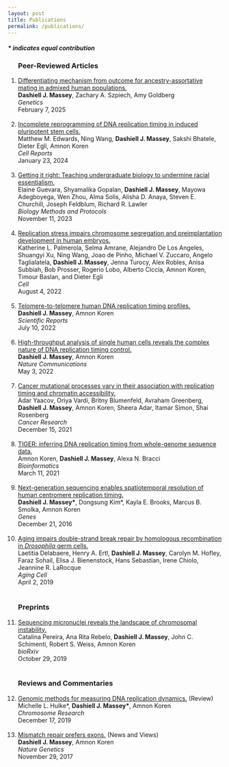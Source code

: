 ```yaml
---
layout: post
title: Publications
permalink: /publications/
---
```


<h4> <i> * indicates equal contribution </i></h4>

<ol>

<h3>Peer-Reviewed Articles </h3>

  <li><a class="light-bg" href="https://doi.org/10.1093/genetics/iyaf022" target="_blank" rel="noopener noreferrer">
    Differentiating mechanism from outcome for ancestry-assortative mating in admixed human populations.</a> <br>
    <div class="post-byline">
      <b>Dashiell J. Massey</b>, Zachary A. Szpiech, Amy Goldberg <br>
      <i>Genetics</i><br>
      February 7, 2025
    </div>
  </li>
  
  <br>
  
  <li><a class="light-bg" href="https://doi.org/10.1016/j.celrep.2023.113664" target="_blank" rel="noopener noreferrer">
    Incomplete reprogramming of DNA replication timing in induced pluripotent stem cells.</a> <br>
    <div class="post-byline">
      Matthew M. Edwards, Ning Wang, <b>Dashiell J. Massey</b>, Sakshi Bhatele, Dieter Egli, Amnon Koren <br>
      <i>Cell Reports</i><br>
      January 23, 2024
    </div>
  </li>
  
  <br>

  <li><a class="light-bg" href="https://doi.org/10.1093/biomethods/bpad032" target="_blank" rel="noopener noreferrer">
    Getting it right: Teaching undergraduate biology to undermine racial essentialism.</a> <br>
    <div class="post-byline">
      Elaine Guevara, Shyamalika Gopalan, <b>Dashiell J. Massey</b>, Mayowa Adegboyega, Wen Zhou, Alma Solis, Alisha D. Anaya,
      Steven E. Churchill, Joseph Feldblum, Richard R. Lawler<br>
      <i>Biology Methods and Protocols</i><br>
      November 11, 2023
    </div>
  </li>
  
  <br>

  <li><a class="light-bg" href="https://doi.org/10.1016/j.cell.2022.06.028" target="_blank" rel="noopener noreferrer">
    Replication stress impairs chromosome segregation and preimplantation development in human embryos.</a> <br>
    <div class="post-byline">
      Katherine L. Palmerola, Selma Amrane, Alejandro De Los Angeles, Shuangyi Xu, Ning Wang, Joao de Pinho,
      Michael V. Zuccaro, Angelo Taglialatela, <b>Dashiell J. Massey</b>, Jenna Turocy, Alex Robles, Anisa Subbiah,
      Bob Prosser, Rogerio Lobo, Alberto Ciccia, Amnon Koren, Timour Baslan, and Dieter Egli<br>
      <i>Cell</i><br>
      August 4, 2022
    </div>
  </li>
  
  <br>
  
  <li><a class="light-bg" href="https://doi.org/10.1038/s41598-022-13638-8" target="_blank" rel="noopener noreferrer">
    Telomere-to-telomere human DNA replication timing profiles.</a> <br>
    <div class="post-byline">
      <b>Dashiell J. Massey</b>, Amnon Koren<br>
      <i>Scientific Reports</i><br>
      July 10, 2022  
    </div>
  </li>
  
  <br>
  
  <li><a class="light-bg" href="https://doi.org/10.1038/s41467-022-30212-y" target="_blank" rel="noopener noreferrer">
    High-throughput analysis of single human cells reveals the complex nature of DNA replication timing control.</a> <br>
    <div class="post-byline">
      <b>Dashiell J. Massey</b>, Amnon Koren<br>
      <i>Nature Communications</i><br>
      May 3, 2022
    </div>
  </li>
  
  <br>

  <li><a class="light-bg" href="https://doi.org/10.1158/0008-5472.CAN-21-2039" target="_blank" rel="noopener noreferrer">
    Cancer mutational processes vary in their association with replication timing and chromatin accessibility.</a> <br>
    <div class="post-byline">
      Adar Yaacov, Oriya Vardi, Britny Blumenfeld, Avraham Greenberg, <b>Dashiell J. Massey</b>, Amnon Koren, Sheera Adar,
      Itamar Simon, Shai Rosenberg<br>
      <i>Cancer Research</i><br>
      December 15, 2021  
    </div>
  </li>
  
  <br>
  
  <li><a class="light-bg" href="https://doi.org/10.1093/bioinformatics/btab166" target="_blank" rel="noopener noreferrer">
    TIGER: inferring DNA replication timing from whole-genome sequence data.</a> <br>
    <div class="post-byline">
      Amnon Koren, <b>Dashiell J. Massey</b>, Alexa N. Bracci<br>
      <i>Bioinformatics</i><br>
      March 11, 2021
    </div>
  </li>
  
  <br>
  
  <li><a class="light-bg" href="https://doi.org/10.3390/genes10040269" target="_blank" rel="noopener noreferrer">
    Next-generation sequencing enables spatiotemporal resolution of human centromere replication timing.</a> <br>
    <div class="post-byline">
      <b>Dashiell J. Massey*</b>, Dongsung Kim*, Kayla E. Brooks, Marcus B. Smolka, Amnon Koren<br>
      <i>Genes</i><br>
      December 21, 2016
    </div>
  </li>
  
  <br>
  
  <li><a class="light-bg" href="https://doi.org/10.1111/acel.12556" target="_blank" rel="noopener noreferrer">
    Aging impairs double-strand break repair by homologous recombination in <i>Drosophila</i> germ cells.</a> <br>
    <div class="post-byline">
      Laetitia Delabaere, Henry A. Ertl, <b>Dashiell J. Massey</b>, Carolyn M. Hofley, Faraz Sohail, Elisa J. Bienenstock,
      Hans Sebastian, Irene Chiolo, Jeannine R. LaRocque<br>
      <i>Aging Cell</i><br>
      April 2, 2019
    </div>
  </li>
  
  <br>
  

<h3>Preprints </h3>
<li><a class="light-bg" href="https://doi.org/10.1101/2021.10.28.466311" target="_blank" rel="noopener noreferrer">
    Sequencing micronuclei reveals the landscape of chromosomal instability.</a> <br>
    <div class="post-byline">
      Catalina Pereira, Ana Rita Rebelo, <b>Dashiell J. Massey</b>, John C. Schimenti, Robert S. Weiss, Amnon Koren<br>
      <i>bioRxiv</i><br>
      October 29, 2019
    </div>
  </li>
  
  <br>

<h3>Reviews and Commentaries</h3>
<li><a class="light-bg" href="https://doi.org/10.1007/s10577-019-09624-y" target="_blank" rel="noopener noreferrer">
    Genomic methods for measuring DNA replication dynamics.</a> (Review)<br>
     <div class="post-byline">
      Michelle L. Hulke*, <b>Dashiell J. Massey*</b>, Amnon Koren<br>
      <i>Chromosome Research</i><br>
      December 17, 2019  
    </div>
  </li>
  
  <br>

  <li><a class="light-bg" href="https://doi.org/10.1038/ng.3993" target="_blank" rel="noopener noreferrer">
    Mismatch repair prefers exons.</a> (News and Views)<br>
    <div class="post-byline">
      <b>Dashiell J. Massey</b>, Amnon Koren<br>
      <i>Nature Genetics</i><br>
      November 29, 2017  
    </div>
  </li>
  <br>

</ol>
